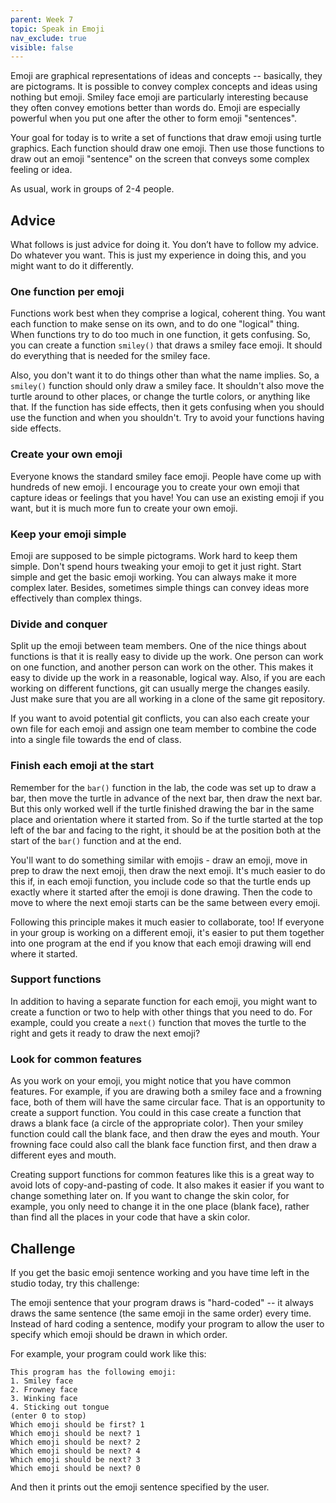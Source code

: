 ```yaml
---
parent: Week 7
topic: Speak in Emoji
nav_exclude: true
visible: false
---
```


Emoji are graphical representations of ideas and concepts -- basically, they are pictograms. It is possible to convey complex concepts and ideas using nothing but emoji. Smiley face emoji are particularly interesting because they often convey emotions better than words do. Emoji are especially powerful when you put one after the other to form emoji "sentences".

Your goal for today is to write a set of functions that draw emoji using turtle graphics. Each function should draw one emoji. Then use those functions to draw out an emoji "sentence" on the screen that conveys some complex feeling or idea.

As usual, work in groups of 2-4 people.

## Advice

What follows is just advice for doing it. You don’t have to follow my advice. Do whatever you want. This is just my
experience in doing this, and you might want to do it differently.

### One function per emoji

Functions work best when they comprise a logical, coherent thing. You want each function to make sense on its own, and
to do one "logical" thing. When functions try to do too much in one function, it gets confusing. So, you can create a function `smiley()` that draws a smiley face emoji. It should do everything that is needed for the smiley face.

Also, you don't want it to do things other than what the name implies. So, a `smiley()` function should only draw a smiley face. It shouldn't also move the turtle around to other places, or change the turtle colors, or anything like that. If the function has side effects, then it gets confusing when you should use the function and when you
shouldn't. Try to avoid your functions having side effects.

### Create your own emoji

Everyone knows the standard smiley face emoji. People have come up with hundreds of new emoji. I encourage you to create your own emoji that capture ideas or feelings that you have! You can use an existing emoji if you want, but it is much more fun to create your own emoji.

### Keep your emoji simple

Emoji are supposed to be simple pictograms. Work hard to keep them simple. Don't spend hours tweaking your emoji to get it just right. Start simple and get the basic emoji working. You can always make it more complex later. Besides, sometimes simple things can convey ideas more effectively than complex things.

### Divide and conquer

Split up the emoji between team members. One of the nice things about functions is that it is really easy to divide up the work. One person can work on one function, and another person can work on the other. This makes it easy to divide up the work in a reasonable, logical way. Also, if you are each working on different functions, git can usually merge the changes easily. Just make sure that you are all working in a clone of the same git repository.

If you want to avoid potential git conflicts, you can also each create your own file for each emoji and assign one team member to combine the code into a single file towards the end of class.

### Finish each emoji at the start

Remember for the `bar()` function in the lab, the code was set up to draw a bar, then move the turtle in advance of the next bar, then draw the next bar. But this only worked well if the turtle finished drawing the bar in the same place and orientation where it started from. So if the turtle started at the top left of the bar and facing to the right, it should be at the position both at the start of the `bar()` function and at the end.

You'll want to do something similar with emojis - draw an emoji, move in prep to draw the next emoji, then draw the next emoji. It's much easier to do this if, in each emoji function, you include code so that the turtle ends up exactly where it started after the emoji is done drawing. Then the code to move to where the next emoji starts can be the same between every emoji.

Following this principle makes it much easier to collaborate, too! If everyone in your group is working on a different emoji, it's easier to put them together into one program at the end if you know that each emoji drawing will end where it started.

### Support functions

In addition to having a separate function for each emoji, you might want to create a function or two to help with other things that you need to do. For example, could you create a `next()` function that moves the turtle to the right and gets it ready to draw the next emoji?

### Look for common features

As you work on your emoji, you might notice that you have common features. For example, if you are drawing both a smiley face and a frowning face, both of them will have the same circular face. That is an opportunity to create a support function. You could in this case create a function that draws a blank face (a circle of the appropriate color). Then your smiley function could call the blank face, and then draw the eyes and mouth. Your frowning face could also call the blank face function first, and then draw a different eyes and mouth.  

Creating support functions for common features like this is a great way to avoid lots of copy-and-pasting of code. It also makes it easier if you want to change something later on. If you want to change the skin color, for example, you only need to change it in the one place (blank face), rather than find all the places in your code that have a skin color.

## Challenge

If you get the basic emoji sentence working and you have time left in the studio today, try this challenge:

The emoji sentence that your program draws is "hard-coded" -- it always draws the same sentence (the same emoji in the same order) every time. Instead of hard coding a sentence, modify your program to allow the user to specify which emoji should be drawn in which order.

For example, your program could work like this:
```
This program has the following emoji:
1. Smiley face
2. Frowney face
3. Winking face
4. Sticking out tongue
(enter 0 to stop)
Which emoji should be first? 1
Which emoji should be next? 1
Which emoji should be next? 2
Which emoji should be next? 4
Which emoji should be next? 3
Which emoji should be next? 0
```
And then it prints out the emoji sentence specified by the user.



